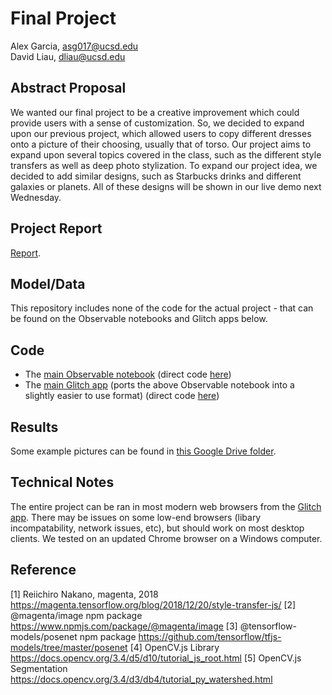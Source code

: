 # Final Project

Alex Garcia, asg017@ucsd.edu  
David Liau, dliau@ucsd.edu  

## Abstract Proposal

We wanted our final project to be a creative improvement which could provide users with a sense of customization. So, we decided to expand upon our previous project, which allowed users to copy different dresses onto a picture of their choosing, usually that of torso. Our project aims to expand upon several topics covered in the class, such as the different style transfers as well as deep photo stylization. To expand our project idea, we decided to add similar designs, such as Starbucks drinks and different galaxies or planets. All of these designs will be shown in our live demo next Wednesday.

## Project Report

[Report](https://docs.google.com/document/d/1gokefTnvX6NNzY5B61TNsCVLeevw0dsjagjcHG8pNeQ/edit).

## Model/Data

This repository includes none of the code for the actual project - that can be found on the Observable notebooks and Glitch apps below.

## Code

- The [main Observable notebook](https://observablehq.com/d/6042cb21712df80d) (direct code [here](https://api.observablehq.com/d/6042cb21712df80d.js?v=3))
- The [main Glitch app](http://ece188-ramsey.glitch.me) (ports the above Observable notebook into a slightly easier to use format) (direct code [here](https://glitch.com/~ece188-ramsey))

## Results

Some example pictures can be found in [this Google Drive folder](https://drive.google.com/drive/folders/1xudyeAiToY4Ktja6jlcVFE6d1R67NXAK?usp=sharing).

## Technical Notes

The entire project can be ran in most modern web browsers from the [Glitch app](http://ece188-ramsey.glitch.me). There may be issues on some low-end browsers (libary incompatability, network issues, etc), but should work on most desktop clients. We tested on an updated Chrome browser on a Windows computer. 

## Reference

[1] Reiichiro Nakano, magenta, 2018 
https://magenta.tensorflow.org/blog/2018/12/20/style-transfer-js/
[2] @magenta/image npm package
https://www.npmjs.com/package/@magenta/image
[3] @tensorflow-models/posenet npm package
https://github.com/tensorflow/tfjs-models/tree/master/posenet
[4] OpenCV.js Library
https://docs.opencv.org/3.4/d5/d10/tutorial_js_root.html
[5]  OpenCV.js Segmentation
https://docs.opencv.org/3.4/d3/db4/tutorial_py_watershed.html
